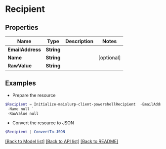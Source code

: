 # Recipient
## Properties

Name | Type | Description | Notes
------------ | ------------- | ------------- | -------------
**EmailAddress** | **String** |  | 
**Name** | **String** |  | [optional] 
**RawValue** | **String** |  | 

## Examples

- Prepare the resource
```powershell
$Recipient = Initialize-maislurp-client-powershellRecipient  -EmailAddress null `
 -Name null `
 -RawValue null
```

- Convert the resource to JSON
```powershell
$Recipient | ConvertTo-JSON
```

[[Back to Model list]](../README#documentation-for-models) [[Back to API list]](../README#documentation-for-api-endpoints) [[Back to README]](../README)

